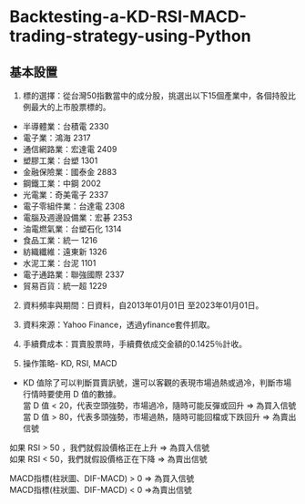 # Backtesting-a-KD-RSI-MACD-trading-strategy-using-Python

## 基本設置
1. 標的選擇：從台灣50指數當中的成分股，挑選出以下15個產業中，各個持股比例最大的上市股票標的。  

* 半導體業：台積電 2330  
* 電子業：鴻海 2317  
* 通信網路業：宏達電 2409  
* 塑膠工業：台塑 1301  
* 金融保險業：國泰金 2883  
* 鋼鐵工業：中鋼 2002  
* 光電業：奇美電子 2337   
* 電子零組件業：台達電 2308  
* 電腦及週邊設備業：宏碁 2353   
* 油電燃氣業：台塑石化 1314  
* 食品工業：統一 1216  
* 紡織纖維：遠東新 1326  
* 水泥工業：台泥 1101  
* 電子通路業：聯強國際 2337   
* 貿易百貨：統一超 1229  
2. 資料頻率與期間：日資料，自2013年01月01日 至2023年01月01日。
3. 資料來源：Yahoo Finance，透過yfinance套件抓取。
4. 手續費成本：買賣股票時，手續費依成交金額的0.1425％計收。

2. 操作策略- KD, RSI, MACD
* KD 值除了可以判斷買賣訊號，還可以客觀的表現市場過熱或過冷，判斷市場行情時要使用 D 值的數據。  
當 D 值 < 20，代表空頭強勢，市場過冷，隨時可能反彈或回升 => 為買入信號  
當 D 值 > 80，代表多頭強勢，市場過熱，隨時可能回檔或下跌回升 => 為賣出信號  

如果 RSI  > 50 ，我們就假設價格正在上升 =>  為買入信號   
如果 RSI < 50，我們就假設價格正在下降 => 為賣出信號  
  
MACD指標(柱狀圖、DIF-MACD) > 0 => 為買入信號   
MACD指標(柱狀圖、DIF-MACD) < 0 =>為賣出信號  

